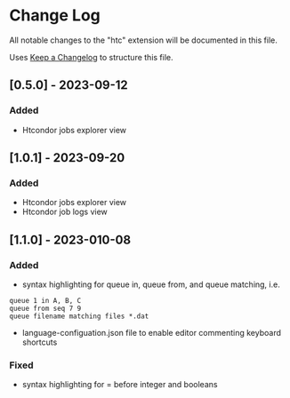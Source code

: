 # Change Log

All notable changes to the "htc" extension will be documented in this file.

Uses [Keep a Changelog](http://keepachangelog.com/) to structure this file.

## [0.5.0] - 2023-09-12

### Added

- Htcondor jobs explorer view

## [1.0.1] - 2023-09-20

### Added

- Htcondor jobs explorer view
- Htcondor job logs view

## [1.1.0] - 2023-010-08

### Added

- syntax highlighting for queue in, queue from, and queue matching, i.e.

```htcondor
queue 1 in A, B, C
queue from seq 7 9
queue filename matching files *.dat
```

- language-configuation.json file to enable editor commenting keyboard shortcuts

### Fixed

- syntax highlighting for = before integer and booleans
